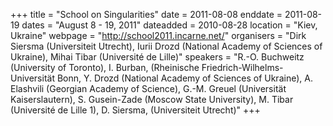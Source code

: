 +++
title = "School on Singularities"
date = 2011-08-08
enddate = 2011-08-19
dates = "August 8 - 19, 2011"
dateadded = 2010-08-28
location = "Kiev, Ukraine"
webpage = "http://school2011.incarne.net/"
organisers = "Dirk Siersma (Universiteit Utrecht), Iurii Drozd (National Academy of Sciences of Ukraine), Mihai Tibar (Université de Lille)"
speakers = "R.-O. Buchweitz (University of Toronto), I. Burban, (Rheinische Friedrich-Wilhelms-Universität Bonn, Y. Drozd (National Academy of Sciences of Ukraine), A. Elashvili (Georgian Academy of Science), G.-M. Greuel (Universität Kaiserslautern), S. Gusein-Zade (Moscow State University), M. Tibar (Université de Lille 1), D. Siersma, (Universiteit Utrecht)"
+++
